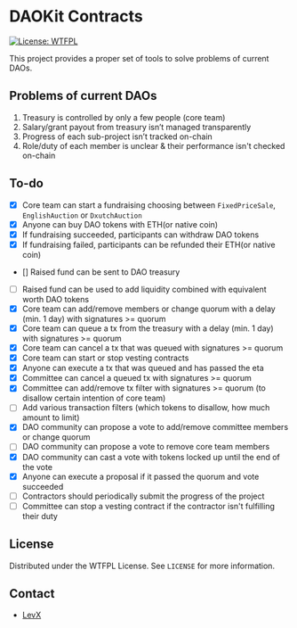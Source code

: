 # DAOKit Contracts

[![License: WTFPL](http://www.wtfpl.net/wp-content/uploads/2012/12/wtfpl-badge-3.png)](http://www.wtfpl.net/)

This project provides a proper set of tools to solve problems of current DAOs.

## Problems of current DAOs
1. Treasury is controlled by only a few people (core team)
2. Salary/grant payout from treasury isn’t managed transparently
3. Progress of each sub-project isn’t tracked on-chain
4. Role/duty of each member is unclear & their performance isn't checked on-chain

## To-do
- [x] Core team can start a fundraising choosing between `FixedPriceSale`, `EnglishAuction` or `DxutchAuction`
- [x] Anyone can buy DAO tokens with ETH(or native coin)
- [x] If fundraising succeeded, participants can withdraw DAO tokens
- [x] If fundraising failed, participants can be refunded their ETH(or native coin)
- [] Raised fund can be sent to DAO treasury
- [ ] Raised fund can be used to add liquidity combined with equivalent worth DAO tokens
- [x] Core team can add/remove members or change quorum with a delay (min. 1 day) with signatures >= quorum
- [x] Core team can queue a tx from the treasury with a delay (min. 1 day) with signatures >= quorum
- [x] Core team can cancel a tx that was queued with signatures >= quorum
- [x] Core team can start or stop vesting contracts
- [x] Anyone can execute a tx that was queued and has passed the eta
- [x] Committee can cancel a queued tx with signatures >= quorum
- [x] Committee can add/remove tx filter with signatures >= quorum (to disallow certain intention of core team)
- [ ] Add various transaction filters (which tokens to disallow, how much amount to limit)
- [x] DAO community can propose a vote to add/remove committee members or change quorum
- [ ] DAO community can propose a vote to remove core team members
- [x] DAO community can cast a vote with tokens locked up until the end of the vote
- [x] Anyone can execute a proposal if it passed the quorum and vote succeeded
- [ ] Contractors should periodically submit the progress of the project
- [ ] Committee can stop a vesting contract if the contractor isn't fulfilling their duty

## License

Distributed under the WTFPL License. See `LICENSE` for more information.

## Contact

* [LevX](https://twitter.com/LevxApp/)
